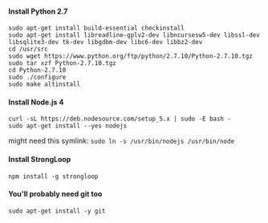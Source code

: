 #### Install Python 2.7

```
sudo apt-get install build-essential checkinstall
sudo apt-get install libreadline-gplv2-dev libncursesw5-dev libssl-dev libsqlite3-dev tk-dev libgdbm-dev libc6-dev libbz2-dev
cd /usr/src
sudo wget https://www.python.org/ftp/python/2.7.10/Python-2.7.10.tgz
sudo tar xzf Python-2.7.10.tgz
cd Python-2.7.10
sudo ./configure
sudo make altinstall
```

#### Install Node.js 4

```
curl -sL https://deb.nodesource.com/setup_5.x | sudo -E bash -
sudo apt-get install --yes nodejs
```
might need this symlink: `sudo ln -s /usr/bin/nodejs /usr/bin/node`

#### Install StrongLoop

```
npm install -g strongloop
```

#### You'll probably need git too

```
sudo apt-get install -y git
```
